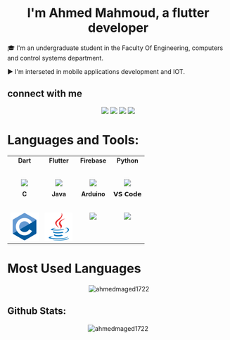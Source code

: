 <h1 align="center">I'm Ahmed Mahmoud, a flutter developer</h1>
🎓 I'm an undergraduate student in the Faculty Of Engineering, computers and control systems department.

▶️ I'm interseted in mobile applications development and IOT.


<h2 align="left">connect with me</h2>
<p align="center">
<a href="https://www.linkedin.com/in/ahmed-maged-0805681b5"><img src="https://img.shields.io/badge/linkedin-%230177B5?style=flat&logo=linkedin&logoColor=white"/></a>
<a href="https://www.facebook.com/a7medmaged17/"><img src="https://img.shields.io/badge/facebook-%230866FF?style=flat&logo=facebook&logoColor=white"/></a>
<a href="https://t.me/A7medMaged"><img src="https://img.shields.io/badge/telegram-2CA5E0?style=flat&logo=telegram&logoColor=white"/></a>
<a href="https://twitter.com/AhmeddMaged"><img src="https://img.shields.io/badge/twitter-%231FA1F1?style=flat&logo=X&logoColor=white"/></a>
</p>



<h1 align="left">Languages and Tools:</h1>

<table align="center">
  <tbody>
    <tr valign="top">
      <td width="25%" align="center">
        <span><strong>Dart</span><br><br><br>
        <img height="64px" src="https://cdn.svgporn.com/logos/dart.svg">
      </td>
      <td width="25%" align="center">
        <span><strong>Flutter</span><br><br><br>
        <img height="64px" src="https://cdn.svgporn.com/logos/flutter.svg">
      </td>
      <td width="25%" align="center">
        <span><strong>Firebase</span><br><br><br>
        <img height="64px" src="https://cdn.svgporn.com/logos/firebase.svg">
      </td>
      <td width="25%" align="center">
        <span><strong>Python</strong>
        </span><br><br><br>
        <img height="64px" src="https://cdn4.iconfinder.com/data/icons/logos-and-brands/512/267_Python_logo-128.png">
      </td>
    </tr>
    <tr valign="top">
      <td width="25%" align="center">
        <span><strong>C</strong>
        </span><br><br><br>
        <img height="64px" src="https://raw.githubusercontent.com/devicons/devicon/master/icons/c/c-original.svg">
      </td>
      <td width="25%" align="center">
        <span><strong>Java</strong>
        </span><br><br><br>
        <img height="64px" src="https://raw.githubusercontent.com/devicons/devicon/master/icons/java/java-original.svg">
      </td>
      <td width="25%" align="center">
        <span><strong>Arduino</span><br><br><br>
        <img height="64px" src="https://cdn.worldvectorlogo.com/logos/arduino-1.svg">
      </td>
      <td width="25%" align="center">
        <span><strong>𝗩𝗦 𝗖𝗼𝗱𝗲</span><br><br><br>
        <img height="64px" src="https://cdn.svgporn.com/logos/visual-studio-code.svg">
      </td>
    </tr>
   
  </tbody>
</table>




<h1 align="left">Most Used Languages</h1>
<p align="center">&nbsp;<img align="center" src="https://github-readme-stats.vercel.app/api?username=ahmedmaged1722&show_icons=true&locale=en" alt="ahmedmaged1722" /></p>


<h2 align="left">Github Stats:</h2>
<p align="center"><img align="center" src="https://github-readme-stats.vercel.app/api/top-langs?username=ahmedmaged1722&show_icons=true&locale=en&layout=compact" alt="ahmedmaged1722" /></p>
